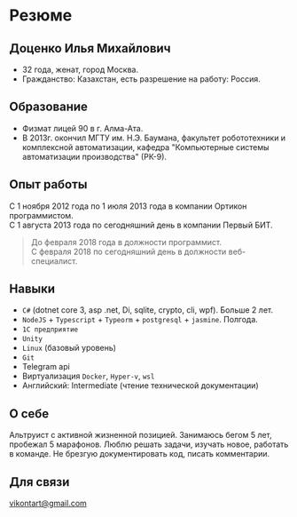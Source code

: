 # Резюме

## Доценко Илья Михайлович

* 32 года, женат, город Москва.  
* Гражданство: Казахстан, есть разрешение на работу: Россия.

## Образование

* Физмат лицей 90 в г. Алма-Ата.
* В 2013г. окончил МГТУ им. Н.Э. Баумана, факультет робототехники и комплексной автоматизации, кафедра "Компьютерные системы автоматизации производства" (РК-9).

## Опыт работы

С 1 ноября 2012 года по 1 июля 2013 года в компании Ортикон программистом.  
С 1 августа 2013 года по сегодняшний день в компании Первый БИТ.  
> До февраля 2018 года в должности программист.  
> С февраля 2018 по сегодняшний день в должности веб-специалист.

## Навыки

* `C#` (dotnet core 3, asp .net, Di, sqlite, crypto, cli, wpf). Больше 2 лет.
* `NodeJS` + `Typescript` + `Typeorm` + `postgresql` + `jasmine`. Полгода.
* `1С предприятие`
* `Unity`
* `Linux` (базовый уровень)
* `Git`
* Telegram api
* Виртуализация `Docker`, `Hyper-v`, `wsl`
* Английский: Intermediate (чтение технической документации)

## О себе

Альтруист с активной жизненной позицией. Занимаюсь бегом 5 лет, пробежал 5 марафонов. Люблю решать задачи, изучать новое, работать в команде. Не брезгую документировать код, писать комментарии.

## Для связи

vikontart@gmail.com
